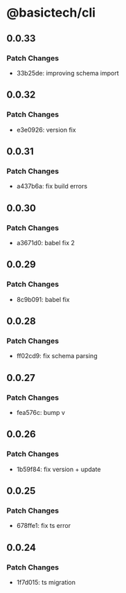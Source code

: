 # @basictech/cli

## 0.0.33

### Patch Changes

- 33b25de: improving schema import

## 0.0.32

### Patch Changes

- e3e0926: version fix

## 0.0.31

### Patch Changes

- a437b6a: fix build errors

## 0.0.30

### Patch Changes

- a3671d0: babel fix 2

## 0.0.29

### Patch Changes

- 8c9b091: babel fix

## 0.0.28

### Patch Changes

- ff02cd9: fix schema parsing

## 0.0.27

### Patch Changes

- fea576c: bump v

## 0.0.26

### Patch Changes

- 1b59f84: fix version + update

## 0.0.25

### Patch Changes

- 678ffe1: fix ts error

## 0.0.24

### Patch Changes

- 1f7d015: ts migration
